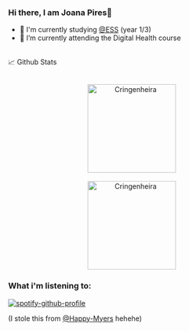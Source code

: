 ### Hi there, I am Joana Pires👋 ###
- 🔭 I'm currently studying [@ESS]("https://www.ess.ipp.pt/") (year 1/3) <br>
- 🌱 I’m currently attending the Digital Health course <br>
<br>
📈 Github Stats
<br> <br>
<p align = "center">
  <img height="180em" src="https://github-readme-stats.vercel.app/api?username=Cringenheira&show_icons=true&theme=dark&include_all_commits=true&count_private=true" alt="Cringenheira"> <br> <br>
  <img height="180em" src="https://github-readme-stats.vercel.app/api/top-langs/?username=Cringenheira&hide=makefile,cmake,tex&layout=compact&theme=dark&include_all_commits=true&count_private=true&show_icons=true" alt="Cringenheira"> 
</p>


### What i'm listening to: ###

[![spotify-github-profile](https://spotify-github-profile.vercel.app/api/view?uid=217b3qrzei2wnl5pyl74nrffa&cover_image=true&theme=novatorem&show_offline=false&background_color=0f0000&interchange=false&bar_color=57c738&bar_color_cover=true)](https://spotify-github-profile.vercel.app/api/view?uid=217b3qrzei2wnl5pyl74nrffa&redirect=true)

(I stole this from [@Happy-Myers](https://github.com/Happy-Myers) hehehe)
